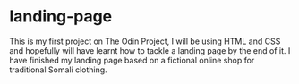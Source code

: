 # landing-page
This is my first project on The Odin Project, I will be using HTML and CSS and hopefully will have learnt how to tackle a landing page by the end of it. 
I have finished my landing page based on a fictional online shop for traditional  Somali clothing. 
